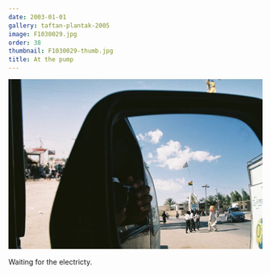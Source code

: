 ```yaml
---
date: 2003-01-01
gallery: taftan-plantak-2005
image: F1030029.jpg
order: 38
thumbnail: F1030029-thumb.jpg
title: At the pump
---
```


![At the pump](./F1030029.jpg)

Waiting for the electricty.